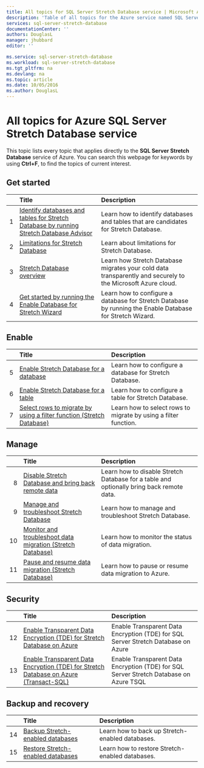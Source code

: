 ```yaml
---
title: All topics for SQL Server Stretch Database service | Microsoft Azure
description: 'Table of all topics for the Azure service named SQL Server Stretch Database that exist on http://azure.microsoft.com/documentation/articles/, Title and description.'
services: sql-server-stretch-database
documentationCenter: ''
authors: DouglasL
manager: jhubbard
editor: ''

ms.service: sql-server-stretch-database
ms.workload: sql-server-stretch-database
ms.tgt_pltfrm: na
ms.devlang: na
ms.topic: article
ms.date: 10/05/2016
ms.author: DouglasL
---
```


# All topics for Azure SQL Server Stretch Database service

This topic lists every topic that applies directly to the **SQL Server Stretch Database** service of Azure. You can search this webpage for keywords by using **Ctrl+F**, to find the topics of current interest.

## Get started

| &nbsp; | Title | Description |
| --: | :-- | :-- |
| 1 | [Identify databases and tables for Stretch Database by running Stretch Database Advisor](sql-server-stretch-database-identify-databases.md) | Learn how to identify databases and tables that are candidates for Stretch Database. |
| 2 | [Limitations for Stretch Database](sql-server-stretch-database-limitations.md) | Learn about limitations for Stretch Database. |
| 3 | [Stretch Database overview](sql-server-stretch-database-overview.md) | Learn how Stretch Database migrates your cold data transparently and securely to the Microsoft Azure cloud. |
| 4 | [Get started by running the Enable Database for Stretch Wizard](sql-server-stretch-database-wizard.md) | Learn how to configure a database for Stretch Database by running the Enable Database for Stretch Wizard. |

## Enable

| &nbsp; | Title | Description |
| --: | :-- | :-- |
| 5 | [Enable Stretch Database for a database](sql-server-stretch-database-enable-database.md) | Learn how to configure a database for Stretch Database. |
| 6 | [Enable Stretch Database for a table](sql-server-stretch-database-enable-table.md) | Learn how to configure a table for Stretch Database. |
| 7 | [Select rows to migrate by using a filter function (Stretch Database)](sql-server-stretch-database-predicate-function.md) | Learn how to select rows to migrate by using a filter function. |

## Manage

| &nbsp; | Title | Description |
| --: | :-- | :-- |
| 8 | [Disable Stretch Database and bring back remote data](sql-server-stretch-database-disable.md) | Learn how to disable Stretch Database for a table and optionally bring back remote data. |
| 9 | [Manage and troubleshoot Stretch Database](sql-server-stretch-database-manage.md) | Learn how to manage and troubleshoot Stretch Database. |
| 10 | [Monitor and troubleshoot data migration (Stretch Database)](sql-server-stretch-database-monitor.md) | Learn how to monitor the status of data migration. |
| 11 | [Pause and resume data migration (Stretch Database)](sql-server-stretch-database-pause.md) | Learn how to pause or resume data migration to Azure. |

## Security

| &nbsp; | Title | Description |
| --: | :-- | :-- |
| 12 | [Enable Transparent Data Encryption (TDE) for Stretch Database on Azure](sql-server-stretch-database-encryption-tde.md) | Enable Transparent Data Encryption (TDE) for SQL Server Stretch Database on Azure |
| 13 | [Enable Transparent Data Encryption (TDE) for Stretch Database on Azure (Transact-SQL)](sql-server-stretch-database-tde-tsql.md) | Enable Transparent Data Encryption (TDE) for SQL Server Stretch Database on Azure TSQL |

## Backup and recovery

| &nbsp; | Title | Description |
| --: | :-- | :-- |
| 14 | [Backup Stretch-enabled databases](sql-server-stretch-database-backup.md) | Learn how to back up Stretch\-enabled databases. |
| 15 | [Restore Stretch-enabled databases](sql-server-stretch-database-restore.md) | Learn how to restore Stretch\-enabled databases. |